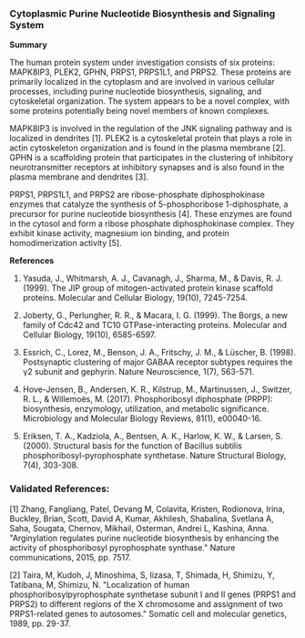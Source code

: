 ### Cytoplasmic Purine Nucleotide Biosynthesis and Signaling System

**Summary**

The human protein system under investigation consists of six proteins: MAPK8IP3, PLEK2, GPHN, PRPS1, PRPS1L1, and PRPS2. These proteins are primarily localized in the cytoplasm and are involved in various cellular processes, including purine nucleotide biosynthesis, signaling, and cytoskeletal organization. The system appears to be a novel complex, with some proteins potentially being novel members of known complexes.

MAPK8IP3 is involved in the regulation of the JNK signaling pathway and is localized in dendrites [1]. PLEK2 is a cytoskeletal protein that plays a role in actin cytoskeleton organization and is found in the plasma membrane [2]. GPHN is a scaffolding protein that participates in the clustering of inhibitory neurotransmitter receptors at inhibitory synapses and is also found in the plasma membrane and dendrites [3].

PRPS1, PRPS1L1, and PRPS2 are ribose-phosphate diphosphokinase enzymes that catalyze the synthesis of 5-phosphoribose 1-diphosphate, a precursor for purine nucleotide biosynthesis [4]. These enzymes are found in the cytosol and form a ribose phosphate diphosphokinase complex. They exhibit kinase activity, magnesium ion binding, and protein homodimerization activity [5].

**References**

1. Yasuda, J., Whitmarsh, A. J., Cavanagh, J., Sharma, M., & Davis, R. J. (1999). The JIP group of mitogen-activated protein kinase scaffold proteins. Molecular and Cellular Biology, 19(10), 7245-7254.

2. Joberty, G., Perlungher, R. R., & Macara, I. G. (1999). The Borgs, a new family of Cdc42 and TC10 GTPase-interacting proteins. Molecular and Cellular Biology, 19(10), 6585-6597.

3. Essrich, C., Lorez, M., Benson, J. A., Fritschy, J. M., & Lüscher, B. (1998). Postsynaptic clustering of major GABAA receptor subtypes requires the γ2 subunit and gephyrin. Nature Neuroscience, 1(7), 563-571.

4. Hove-Jensen, B., Andersen, K. R., Kilstrup, M., Martinussen, J., Switzer, R. L., & Willemoës, M. (2017). Phosphoribosyl diphosphate (PRPP): biosynthesis, enzymology, utilization, and metabolic significance. Microbiology and Molecular Biology Reviews, 81(1), e00040-16.

5. Eriksen, T. A., Kadziola, A., Bentsen, A. K., Harlow, K. W., & Larsen, S. (2000). Structural basis for the function of Bacillus subtilis phosphoribosyl-pyrophosphate synthetase. Nature Structural Biology, 7(4), 303-308.

### Validated References: 

[1] Zhang, Fangliang, Patel, Devang M, Colavita, Kristen, Rodionova, Irina, Buckley, Brian, Scott, David A, Kumar, Akhilesh, Shabalina, Svetlana A, Saha, Sougata, Chernov, Mikhail, Osterman, Andrei L, Kashina, Anna. "Arginylation regulates purine nucleotide biosynthesis by enhancing the activity of phosphoribosyl pyrophosphate synthase." Nature communications, 2015, pp. 7517.

[2] Taira, M, Kudoh, J, Minoshima, S, Iizasa, T, Shimada, H, Shimizu, Y, Tatibana, M, Shimizu, N. "Localization of human phosphoribosylpyrophosphate synthetase subunit I and II genes (PRPS1 and PRPS2) to different regions of the X chromosome and assignment of two PRPS1-related genes to autosomes." Somatic cell and molecular genetics, 1989, pp. 29-37.

